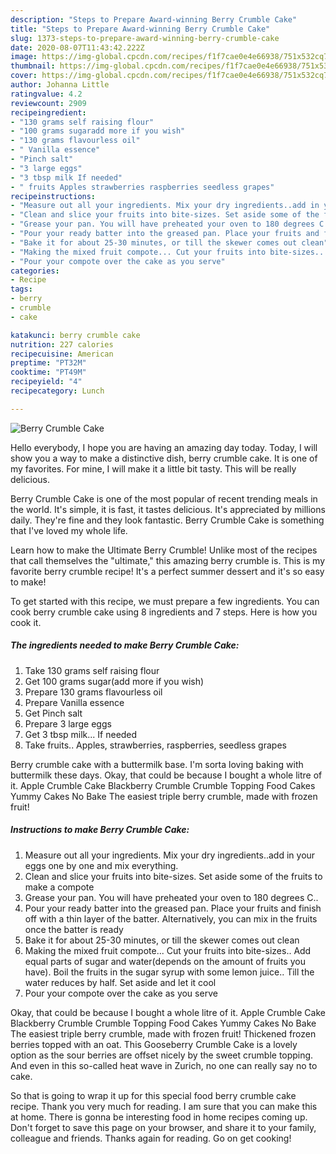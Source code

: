 ```yaml
---
description: "Steps to Prepare Award-winning Berry Crumble Cake"
title: "Steps to Prepare Award-winning Berry Crumble Cake"
slug: 1373-steps-to-prepare-award-winning-berry-crumble-cake
date: 2020-08-07T11:43:42.222Z
image: https://img-global.cpcdn.com/recipes/f1f7cae0e4e66938/751x532cq70/berry-crumble-cake-recipe-main-photo.jpg
thumbnail: https://img-global.cpcdn.com/recipes/f1f7cae0e4e66938/751x532cq70/berry-crumble-cake-recipe-main-photo.jpg
cover: https://img-global.cpcdn.com/recipes/f1f7cae0e4e66938/751x532cq70/berry-crumble-cake-recipe-main-photo.jpg
author: Johanna Little
ratingvalue: 4.2
reviewcount: 2909
recipeingredient:
- "130 grams self raising flour"
- "100 grams sugaradd more if you wish"
- "130 grams flavourless oil"
- " Vanilla essence"
- "Pinch salt"
- "3 large eggs"
- "3 tbsp milk If needed"
- " fruits Apples strawberries raspberries seedless grapes"
recipeinstructions:
- "Measure out all your ingredients. Mix your dry ingredients..add in your eggs one by one and mix everything."
- "Clean and slice your fruits into bite-sizes. Set aside some of the fruits to make a compote"
- "Grease your pan. You will have preheated your oven to 180 degrees C.."
- "Pour your ready batter into the greased pan. Place your fruits and finish off with a thin layer of the batter. Alternatively, you can mix in the fruits once the batter is ready"
- "Bake it for about 25-30 minutes, or till the skewer comes out clean"
- "Making the mixed fruit compote... Cut your fruits into bite-sizes.. Add equal parts of sugar and water(depends on the amount of fruits you have). Boil the fruits in the sugar syrup with some lemon juice.. Till the water reduces by half. Set aside and let it cool"
- "Pour your compote over the cake as you serve"
categories:
- Recipe
tags:
- berry
- crumble
- cake

katakunci: berry crumble cake 
nutrition: 227 calories
recipecuisine: American
preptime: "PT32M"
cooktime: "PT49M"
recipeyield: "4"
recipecategory: Lunch

---
```



![Berry Crumble Cake](https://img-global.cpcdn.com/recipes/f1f7cae0e4e66938/751x532cq70/berry-crumble-cake-recipe-main-photo.jpg)

Hello everybody, I hope you are having an amazing day today. Today, I will show you a way to make a distinctive dish, berry crumble cake. It is one of my favorites. For mine, I will make it a little bit tasty. This will be really delicious.

Berry Crumble Cake is one of the most popular of recent trending meals in the world. It's simple, it is fast, it tastes delicious. It's appreciated by millions daily. They're fine and they look fantastic. Berry Crumble Cake is something that I've loved my whole life.

Learn how to make the Ultimate Berry Crumble! Unlike most of the recipes that call themselves the &#34;ultimate,&#34; this amazing berry crumble is. This is my favorite berry crumble recipe! It&#39;s a perfect summer dessert and it&#39;s so easy to make!


To get started with this recipe, we must prepare a few ingredients. You can cook berry crumble cake using 8 ingredients and 7 steps. Here is how you cook it.

<!--inarticleads1-->

##### The ingredients needed to make Berry Crumble Cake:

1. Take 130 grams self raising flour
1. Get 100 grams sugar(add more if you wish)
1. Prepare 130 grams flavourless oil
1. Prepare  Vanilla essence
1. Get Pinch salt
1. Prepare 3 large eggs
1. Get 3 tbsp milk... If needed
1. Take  fruits.. Apples, strawberries, raspberries, seedless grapes


Berry crumble cake with a buttermilk base. I&#39;m sorta loving baking with buttermilk these days. Okay, that could be because I bought a whole litre of it. Apple Crumble Cake Blackberry Crumble Crumble Topping Food Cakes Yummy Cakes No Bake The easiest triple berry crumble, made with frozen fruit! 

<!--inarticleads2-->

##### Instructions to make Berry Crumble Cake:

1. Measure out all your ingredients. Mix your dry ingredients..add in your eggs one by one and mix everything.
1. Clean and slice your fruits into bite-sizes. Set aside some of the fruits to make a compote
1. Grease your pan. You will have preheated your oven to 180 degrees C..
1. Pour your ready batter into the greased pan. Place your fruits and finish off with a thin layer of the batter. Alternatively, you can mix in the fruits once the batter is ready
1. Bake it for about 25-30 minutes, or till the skewer comes out clean
1. Making the mixed fruit compote... Cut your fruits into bite-sizes.. Add equal parts of sugar and water(depends on the amount of fruits you have). Boil the fruits in the sugar syrup with some lemon juice.. Till the water reduces by half. Set aside and let it cool
1. Pour your compote over the cake as you serve


Okay, that could be because I bought a whole litre of it. Apple Crumble Cake Blackberry Crumble Crumble Topping Food Cakes Yummy Cakes No Bake The easiest triple berry crumble, made with frozen fruit! Thickened frozen berries topped with an oat. This Gooseberry Crumble Cake is a lovely option as the sour berries are offset nicely by the sweet crumble topping. And even in this so-called heat wave in Zurich, no one can really say no to cake. 

So that is going to wrap it up for this special food berry crumble cake recipe. Thank you very much for reading. I am sure that you can make this at home. There is gonna be interesting food in home recipes coming up. Don't forget to save this page on your browser, and share it to your family, colleague and friends. Thanks again for reading. Go on get cooking!
